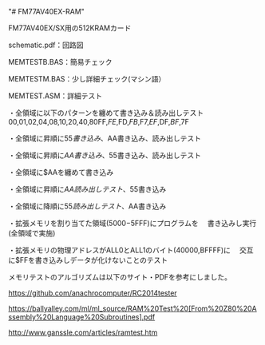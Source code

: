"# FM77AV40EX-RAM" 

FM77AV40EX/SX用の512KRAMカード

schematic.pdf：回路図

MEMTESTB.BAS：簡易チェック

MEMTESTM.BAS：少し詳細チェック(マシン語）

MEMTEST.ASM：詳細テスト

・全領域に以下のパターンを纏めて書き込み＆読み出しテスト
　$00,$01,$02,$04,$08,$10,$20,$40,$80
　$FF,$FE,$FD,$FB,$F7,$EF,$DF,$BF,$7F

・全領域に昇順に$55書き込み、$AA書き込み、読み出しテスト

・全領域に昇順に$AA書き込み、$55書き込み、読み出しテスト

・全領域に$AAを纏めて書き込み

・全領域に昇順に$AA読み出しテスト、$55書き込み

・全領域に降順に$55読み出しテスト、$AA書き込み

・拡張メモリを割り当てた領域($5000-$5FFF)にプログラムを
　書き込みし実行(全領域で実施)

・拡張メモリの物理アドレスがALL0とALL1のバイト($40000,$BFFFF)に
　交互に$FFを書き込みしデータが化けないことのテスト



メモリテストのアルゴリズムは以下のサイト・PDFを参考にしました。


https://github.com/anachrocomputer/RC2014tester


https://ballyalley.com/ml/ml_source/RAM%20Test%20[From%20Z80%20Assembly%20Language%20Subroutines].pdf


http://www.ganssle.com/articles/ramtest.htm





